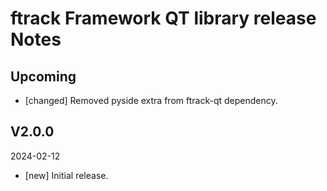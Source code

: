 # ftrack Framework QT library release Notes

## Upcoming

*  [changed] Removed pyside extra from ftrack-qt dependency.

## V2.0.0
2024-02-12

*  [new] Initial release.
